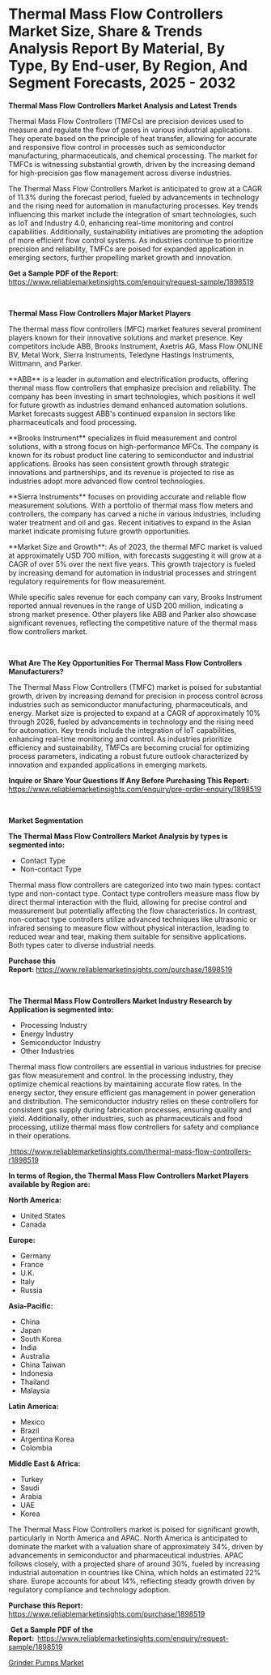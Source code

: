 <p><h1>Thermal Mass Flow Controllers Market Size, Share & Trends Analysis Report By Material, By Type, By End-user, By Region, And Segment Forecasts, 2025 - 2032</h1></p><p><strong>Thermal Mass Flow Controllers Market Analysis and Latest Trends</strong></p>
<p><p>Thermal Mass Flow Controllers (TMFCs) are precision devices used to measure and regulate the flow of gases in various industrial applications. They operate based on the principle of heat transfer, allowing for accurate and responsive flow control in processes such as semiconductor manufacturing, pharmaceuticals, and chemical processing. The market for TMFCs is witnessing substantial growth, driven by the increasing demand for high-precision gas flow management across diverse industries.</p><p>The Thermal Mass Flow Controllers Market is anticipated to grow at a CAGR of 11.3% during the forecast period, fueled by advancements in technology and the rising need for automation in manufacturing processes. Key trends influencing this market include the integration of smart technologies, such as IoT and Industry 4.0, enhancing real-time monitoring and control capabilities. Additionally, sustainability initiatives are promoting the adoption of more efficient flow control systems. As industries continue to prioritize precision and reliability, TMFCs are poised for expanded application in emerging sectors, further propelling market growth and innovation.</p></p>
<p><strong>Get a Sample PDF of the Report:&nbsp;</strong> <a href="https://www.reliablemarketinsights.com/enquiry/request-sample/1898519?utm_campaign=3295&utm_medium=2&utm_source=Github&utm_content=ia&utm_term=08042025&utm_id=thermal-mass-flow-controllers">https://www.reliablemarketinsights.com/enquiry/request-sample/1898519</a></p>
<p>&nbsp;</p>
<p><strong>Thermal Mass Flow Controllers Major Market Players</strong></p>
<p><p>The thermal mass flow controllers (MFC) market features several prominent players known for their innovative solutions and market presence. Key competitors include ABB, Brooks Instrument, Axetris AG, Mass Flow ONLINE BV, Metal Work, Sierra Instruments, Teledyne Hastings Instruments, Wittmann, and Parker.</p><p>**ABB** is a leader in automation and electrification products, offering thermal mass flow controllers that emphasize precision and reliability. The company has been investing in smart technologies, which positions it well for future growth as industries demand enhanced automation solutions. Market forecasts suggest ABB's continued expansion in sectors like pharmaceuticals and food processing.</p><p>**Brooks Instrument** specializes in fluid measurement and control solutions, with a strong focus on high-performance MFCs. The company is known for its robust product line catering to semiconductor and industrial applications. Brooks has seen consistent growth through strategic innovations and partnerships, and its revenue is projected to rise as industries adopt more advanced flow control technologies.</p><p>**Sierra Instruments** focuses on providing accurate and reliable flow measurement solutions. With a portfolio of thermal mass flow meters and controllers, the company has carved a niche in various industries, including water treatment and oil and gas. Recent initiatives to expand in the Asian market indicate promising future growth opportunities.</p><p>**Market Size and Growth**: As of 2023, the thermal MFC market is valued at approximately USD 700 million, with forecasts suggesting it will grow at a CAGR of over 5% over the next five years. This growth trajectory is fueled by increasing demand for automation in industrial processes and stringent regulatory requirements for flow measurement.</p><p>While specific sales revenue for each company can vary, Brooks Instrument reported annual revenues in the range of USD 200 million, indicating a strong market presence. Other players like ABB and Parker also showcase significant revenues, reflecting the competitive nature of the thermal mass flow controllers market.</p></p>
<p>&nbsp;</p>
<p><strong>What Are The Key Opportunities For Thermal Mass Flow Controllers Manufacturers?</strong></p>
<p><p>The Thermal Mass Flow Controllers (TMFC) market is poised for substantial growth, driven by increasing demand for precision in process control across industries such as semiconductor manufacturing, pharmaceuticals, and energy. Market size is projected to expand at a CAGR of approximately 10% through 2028, fueled by advancements in technology and the rising need for automation. Key trends include the integration of IoT capabilities, enhancing real-time monitoring and control. As industries prioritize efficiency and sustainability, TMFCs are becoming crucial for optimizing process parameters, indicating a robust future outlook characterized by innovation and expanded applications in emerging markets.</p></p>
<p><strong>Inquire or Share Your Questions If Any Before Purchasing This Report:</strong> <a href="https://www.reliablemarketinsights.com/enquiry/pre-order-enquiry/1898519?utm_campaign=3295&utm_medium=2&utm_source=Github&utm_content=ia&utm_term=08042025&utm_id=thermal-mass-flow-controllers">https://www.reliablemarketinsights.com/enquiry/pre-order-enquiry/1898519</a></p>
<p>&nbsp;</p>
<p><strong>Market Segmentation</strong></p>
<p><strong>The Thermal Mass Flow Controllers Market Analysis by types is segmented into:</strong></p>
<p><ul><li>Contact Type</li><li>Non-contact Type</li></ul></p>
<p><p>Thermal mass flow controllers are categorized into two main types: contact type and non-contact type. Contact type controllers measure mass flow by direct thermal interaction with the fluid, allowing for precise control and measurement but potentially affecting the flow characteristics. In contrast, non-contact type controllers utilize advanced techniques like ultrasonic or infrared sensing to measure flow without physical interaction, leading to reduced wear and tear, making them suitable for sensitive applications. Both types cater to diverse industrial needs.</p></p>
<p><strong>Purchase this Report:&nbsp;</strong><a href="https://www.reliablemarketinsights.com/purchase/1898519?utm_campaign=3295&utm_medium=2&utm_source=Github&utm_content=ia&utm_term=08042025&utm_id=thermal-mass-flow-controllers">https://www.reliablemarketinsights.com/purchase/1898519</a></p>
<p>&nbsp;</p>
<p><strong>The Thermal Mass Flow Controllers Market Industry Research by Application is segmented into:</strong></p>
<p><ul><li>Processing Industry</li><li>Energy Industry</li><li>Semiconductor Industry</li><li>Other Industries</li></ul></p>
<p><p>Thermal mass flow controllers are essential in various industries for precise gas flow measurement and control. In the processing industry, they optimize chemical reactions by maintaining accurate flow rates. In the energy sector, they ensure efficient gas management in power generation and distribution. The semiconductor industry relies on these controllers for consistent gas supply during fabrication processes, ensuring quality and yield. Additionally, other industries, such as pharmaceuticals and food processing, utilize thermal mass flow controllers for safety and compliance in their operations.</p></p>
<p><a href="https://www.reliablemarketinsights.com/thermal-mass-flow-controllers-r1898519?utm_campaign=3295&utm_medium=2&utm_source=Github&utm_content=ia&utm_term=08042025&utm_id=thermal-mass-flow-controllers">&nbsp;https://www.reliablemarketinsights.com/thermal-mass-flow-controllers-r1898519</a></p>
<p><strong>In terms of Region, the Thermal Mass Flow Controllers Market Players available by Region are:</strong></p>
<p>
    <p> <strong> North America: </strong>
        <ul>
            <li>United States</li>
            <li>Canada</li>
        </ul>
        </p> 
    <p> <strong> Europe: </strong>
        <ul>
            <li>Germany</li>
            <li>France</li>
            <li>U.K.</li>
            <li>Italy</li>
            <li>Russia</li>
        </ul>
        </p> 
    <p> <strong> Asia-Pacific: </strong>
        <ul>
            <li>China</li>
            <li>Japan</li>
            <li>South Korea</li>
            <li>India</li>
            <li>Australia</li>
            <li>China Taiwan</li>
            <li>Indonesia</li>
            <li>Thailand</li>
            <li>Malaysia</li>
        </ul>
        </p> 
    <p> <strong> Latin America: </strong>
        <ul>
            <li>Mexico</li>
            <li>Brazil</li>
            <li>Argentina Korea</li>
            <li>Colombia</li>
        </ul>
        </p> 
    <p> <strong> Middle East & Africa: </strong>
        <ul>
            <li>Turkey</li>
            <li>Saudi</li>
            <li>Arabia</li>
            <li>UAE</li>
            <li>Korea</li>
        </ul>
    </p>
    </p>
<p><p>The Thermal Mass Flow Controllers market is poised for significant growth, particularly in North America and APAC. North America is anticipated to dominate the market with a valuation share of approximately 34%, driven by advancements in semiconductor and pharmaceutical industries. APAC follows closely, with a projected share of around 30%, fueled by increasing industrial automation in countries like China, which holds an estimated 22% share. Europe accounts for about 14%, reflecting steady growth driven by regulatory compliance and technology adoption.</p></p>
<p><strong>Purchase this Report: </strong><a href="https://www.reliablemarketinsights.com/purchase/1898519?utm_campaign=3295&utm_medium=2&utm_source=Github&utm_content=ia&utm_term=08042025&utm_id=thermal-mass-flow-controllers">https://www.reliablemarketinsights.com/purchase/1898519</a></p>
<p>&nbsp;<strong>Get a Sample PDF of the Report:&nbsp;&nbsp;</strong><a href="https://www.reliablemarketinsights.com/enquiry/request-sample/1898519?utm_campaign=3295&utm_medium=2&utm_source=Github&utm_content=ia&utm_term=08042025&utm_id=thermal-mass-flow-controllers">https://www.reliablemarketinsights.com/enquiry/request-sample/1898519</a></p>
<p><strong></strong></p>
<p><p><a href="https://github.com/bedelibekwe58/Market-Research-Report-List-1/blob/main/grinder-pumps-market.md?utm_campaign=3295&utm_medium=2&utm_source=Github&utm_content=ia&utm_term=08042025&utm_id=thermal-mass-flow-controllers">Grinder Pumps Market</a></p></p>